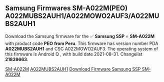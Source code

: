 <h2>Samsung Firmwares SM-A022M(PEO) A022MUBS2AUH1/A022MOWO2AUF3/A022MUBS2AUH1</h2>
Download the Samsung firmware for the ✅ <strong>Samsung SSP </strong> ⭐ <strong>SM-A022M</strong> with product code <strong>PEO</strong> <strong> from Peru</strong>. This firmware has version number PDA <strong>A022MUBS2AUH1</strong> and CSC A022MOWO2AUF3. The operating system of this firmware is Android Q , with build date 2021-08-31. Changelist <strong>21839663</strong>.


[SM-A022M](https://samfirm.shop/samsung/model/SM-A022M)
[A022MUBS2AUH1](https://samfirm.shop/samsung/pda/A022MUBS2AUH1)
[Download Firmware Samsung SSP SM-A022M](https://samfirm.shop/samsung/firmware/452146)

